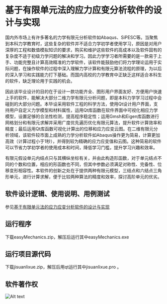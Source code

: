 # 基于有限单元法的应力应变分析软件的设计与实现

国内外市场上有许多著名的力学有限元分析软件如Abaqus、SiPESC等。当聚焦到本科力学教育时，这些复杂的软件并不适合力学初学者使用学习，原因是对用户深厚的工程和数值模拟知识的要求，购买和维护这些软件的高成本以及软件固有的复杂度不适于初级力学问题的解决和学习。因此力学学习者所需要的是一款易于上手、功能完整且计算高效精准的力学软件，该软件能鼓励他们将力学理论运用于实际问题，在操作软件的过程中深入理解力学计算和有限元算法流程的原理，为以后的深入学习和实践能力打下基础。而国内高校的力学教育中正缺乏这样适合本科生的软件，缺乏理论用于实践的机会。

因此该毕业设计的目的在于设计一款功能齐全、图形用户界面友好、方便用户快速上手的软件，能解决大部分二维力学有限元分析问题，即是本科力学学习过程中会碰到的大部分问题。本毕设采用软件工程的科学方法，使用Qt设计用户界面，支持用户自定义力学模型和材料属性，运用Qt库函数在软件界面中可视化相应力学模型，设置足够的合法性检测，提高程序稳定性；运用Gmsh和Eigen库函数进行网格划分和有限元求解并采用广度优先遍历优化有限元算法，提升软件计算效率和精度；最后运用Qt库函数可视化计算出的位移和应力应变云图。在二维有限元分析领域，该软件较市面上成熟的力学分析软件如Abaqus操作更为简易，计算更加高效（计算过程小于1秒），并得到较为精确的应力应变值和云图。这种简易的软件可以节省力学初学者的使用成本和时间，降低学习门槛，提升学习兴趣和效率。

有限元假设单元内结点只与其横纵坐标有关，并由此构造形函数，对于单元结点不同的个数和位置，相应的形函数也不同，但其中参数必须满足对称性、完备性、位移变形相容性。本软件的创新之处在于提供两种有限元模型，三结点和六结点三角形单元，进行计算求解，便于比较两种算法的精度和效率，探讨高阶单元的优劣。

## 软件设计逻辑、使用说明、用例测试
参见[基于有限单元法的应力应变分析软件的设计与实现](https://github.com/WillongWANG/Stress-strain-analysis-software-based-on-finite-element-method-copyrighted-/blob/main/%E5%9F%BA%E4%BA%8E%E6%9C%89%E9%99%90%E5%8D%95%E5%85%83%E6%B3%95%E7%9A%84%E5%BA%94%E5%8A%9B%E5%BA%94%E5%8F%98%E5%88%86%E6%9E%90%E8%BD%AF%E4%BB%B6%E7%9A%84%E8%AE%BE%E8%AE%A1%E4%B8%8E%E5%AE%9E%E7%8E%B0.pdf)

## 运行程序
下载easyMechanics.zip，解压后运行其中easyMechanics.exe

## 运行项目源代码
下载jisuanlixue.zip，解压后用qt运行其中jisuanlixue.pro
。

## 软件著作权
![Alt text](https://github.com/WillongWANG/Stress-strain-analysis-software-based-on-finite-element-method-copyrighted-/blob/main/copyright.png)




